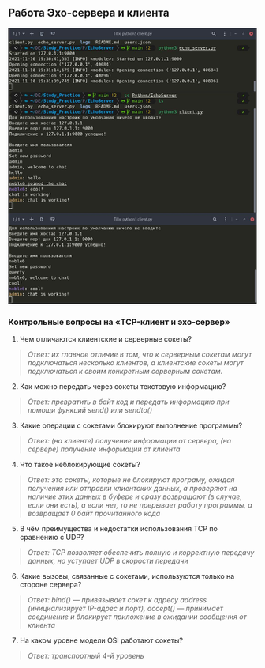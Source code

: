## Работа Эхо-сервера и клиента
![alt text](https://github.com/bitcoineazy/Study_Practice/blob/main/images/echo_server_1.jpg)

### Контрольные вопросы на «TCP-клиент и эхо-сервер»
1. Чем отличаются клиентские и серверные сокеты?
>*Ответ: их главное отличие в том, что к серверным сокетам могут подключаться несколько клиентов, а клиентские сокеты могут подключаться к своим конкретным серверным сокетам.*
2. Как можно передать через сокеты текстовую информацию?
>*Ответ: превратить в байт код и передать информацию при помощи функций send() или sendto()*
3. Какие операции с сокетами блокируют выполнение программы?
>*Ответ: (на клиенте) получение информации от сервера, (на сервере) получение информации от клиента*
4. Что такое неблокирующие сокеты?
>*Ответ: это сокеты, которые не блокируют програму, ожидая получения или отправки клиентских данных,
а проверяют на наличие этих данных в буфере и сразу возвращают (в случае, если они есть), а если нет, то не прерывает работу программы, а возвращает 0 байт прочитанного кода*
5. В чём преимущества и недостатки использования TCP по сравнению с UDP?
>*Ответ: TCP позволяет обеспечить полную и корректную передачу данных, но уступает UDP в скорости передачи*
6. Какие вызовы, связанные с сокетами, используются только на стороне сервера?
>*Ответ: bind() — привязывает сокет к адресу address (инициализирует IP-адрес и порт),
> accept() — принимает соединение и блокирует приложение в ожидании сообщения от клиента*
7. На каком уровне модели OSI работают сокеты?
>*Ответ: транспортный 4-й уровень*
